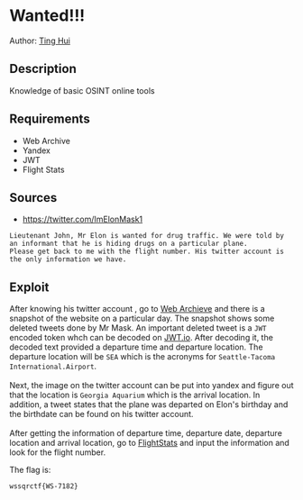 # Wanted!!!
Author: [Ting Hui](https://github.com/ChanTingHui)

## Description

Knowledge of basic OSINT online tools

## Requirements 

- Web Archive
- Yandex
- JWT
- Flight Stats


## Sources

- https://twitter.com/ImElonMask1


```
Lieutenant John, Mr Elon is wanted for drug traffic. We were told by an informant that he is hiding drugs on a particular plane.
Please get back to me with the flight number. His twitter account is the only information we have.
```


## Exploit
After knowing his twitter account , go to [Web Archieve](https://web.archive.org/) and there is a snapshot of the website on a particular day. The snapshot shows some deleted tweets done by Mr Mask. An important deleted tweet is a `JWT` encoded token whch can be decoded on [JWT.io](https://jwt.io/). After decoding it, the decoded text provided a departure time and departure location. The departure location will be `SEA` which is the acronyms for `Seattle-Tacoma International.Airport`. 
<br />
<br />
Next, the image on the twitter account can be put into yandex and figure out that the location is `Georgia Aquarium` which is the arrival location. In addition, a tweet states that the plane was departed on Elon's birthday and the birthdate can be found on his twitter account.
<br />
<br />
After getting the information of departure time, departure date, departure location and arrival location, go to [FlightStats](https://www.flightstats.com/) and input the information and look for the flight number.
<br />


The flag is:

```
wssqrctf{WS-7182}
```

